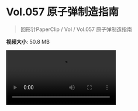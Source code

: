 # Vol.057 原子弹制造指南

> 回形针PaperClip / Vol / Vol.057 原子弹制造指南

**视频大小**: 50.8 MB

<div class="video"><video src="https://file.hsyhx.top/archive/PaperClip/Vol/057.mp4" controls preload>🤔 您的浏览器不支持 video 标签</video></div>